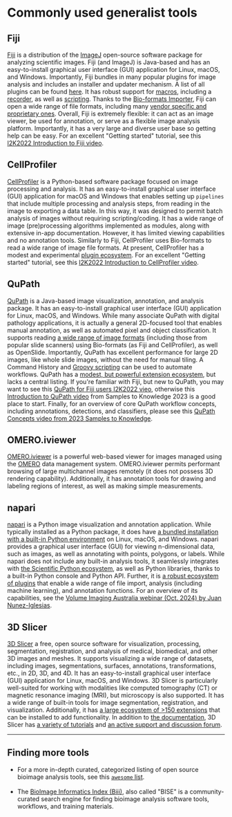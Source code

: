 # Commonly used generalist tools

## Fiji

[Fiji](https://fiji.sc) is a distribution of the [ImageJ](https://imagej.net/software/imagej/) open-source software package for analyzing scientific images. Fiji (and ImageJ) is Java-based and has an easy-to-install  graphical user interface (GUI) application for Linux, macOS, and Windows. Importantly, Fiji bundles in many popular plugins for image analysis and includes an installer and updater mechanism. A list of all plugins can be found [here](https://imagej.net/list-of-extensions). It has robust support for [macros](https://imagej.net/scripting/macro), including a [recorder](https://imagej.net/scripting/macro#the-recorder), as well as [scripting](https://imagej.net/scripting/). Thanks to the [Bio-formats Importer](https://imagej.net/formats/bio-formats), Fiji can open a wide range of file formats, including many [vendor specific and proprietary ones](https://bio-formats.readthedocs.io/en/stable/supported-formats.html). Overall, Fiji is extremely flexible: it can act as an image viewer, be used for annotation, or serve as a flexible image analysis platform. Importantly, it has a very large and diverse user base so getting help can be easy. For an excellent "Getting started" tutorial, see this [I2K2022 Introduction to Fiji video](https://www.youtube.com/watch?v=HUOvVakvGcY).


## CellProfiler

[CellProfiler](https://cellprofiler.org) is a Python-based software package focused on image processing and analysis. It has an easy-to-install graphical user interface (GUI) application for macOS and Windows that enables setting up `pipelines` that include multiple processing and analysis steps, from reading in the image to exporting a data table. In this way, it was designed to permit batch analysis of images without requiring scripting/coding. It has a wide range of image (pre)processing algorithms implemented as modules, along with extensive in-app documentation. However, it has limited viewing capabilities and no annotation tools. Similarly to Fiji, CellProfiler uses Bio-formats to read a wide range of image file formats. At present, CellProfiler has a modest and experimental [plugin ecosystem](https://github.com/CellProfiler/CellProfiler-plugins). For an excellent "Getting started" tutorial, see this [I2K2022 Introduction to CellProfiler video](https://www.youtube.com/watch?v=YkGyUUapng4).

## QuPath

[QuPath](https://qupath.github.io) is a Java-based image visualization, annotation, and analysis package. It has an easy-to-install graphical user interface (GUI) application for Linux, macOS, and Windows. While many associate QuPath with digital pathology applications, it is actually a general 2D-focused tool that enables manual annotation, as well as automated pixel and object classification. It supports reading [a wide range of image formats](https://qupath.readthedocs.io/en/stable/docs/intro/formats.html#supported-image-formats) (including those from popular slide scanners) using Bio-formats (as Fiji and CellProfiler), as well as OpenSlide. Importantly, QuPath has excellent performance for large 2D images, like whole slide images, without the need for manual tiling. A Command History and [Groovy scripting](https://qupath.readthedocs.io/en/stable/docs/scripting/index.html) can be used to automate workflows. QuPath has a [modest, but powerful extension ecosystem](https://qupath.readthedocs.io/en/stable/docs/intro/extensions.html#extensions), but lacks a central listing. If you're familiar with Fiji, but new to QuPath, you may want to see this [QuPath for Fiji users I2K2022 vieo](https://www.youtube.com/watch?v=xW2Ya205nvo), otherwise this [Introduction to QuPath  video](https://www.youtube.com/watch?v=mvZlU_fI75o) from Samples to Knowledge 2023 is a good place to start. Finally, for an overview of core QuPath workflow concepts, including annotations, detections, and classifiers, please see this [QuPath Concepts video from 2023 Samples to Knowledge](https://www.youtube.com/watch?v=jb--T5KtLoU).

## OMERO.iviewer

[OMERO.iviewer](https://www.openmicroscopy.org/omero/iviewer/) is a powerful web-based viewer for images managed using the [OMERO](https://www.openmicroscopy.org/omero/) data management system. OMERO.iviewer permits performant browsing of large multichannel images remotely (it does not possess 3D rendering capability). Additionally, it has annotation tools for drawing and labeling regions of interest, as well as making simple measurements.

## napari

[napari](https://napari.org) is a Python image visualization and annotation application. While typically installed as a Python package, it does have [a bundled installation with a built-in Python environment](https://napari.org/stable/tutorials/fundamentals/installation_bundle_conda.html) on Linux, macOS, and Windows. napari provides a graphical user interface (GUI) for viewing n-dimensional data, such as images, as well as annotating with points, polygons, or labels. While napari does not include any built-in analysis tools, it seamlessly integrates with [the Scientific Python ecosystem](https://scientific-python.org/specs/core-projects/), as well as Python libraries, thanks to a built-in Python console and Python API. Further, it is [a robust ecosystem of plugins](https://www.napari-hub.org) that enable a wide range of file import, analysis (including machine learning), and annotation functions. For an overview of its capabilities, see the [Volume Imaging Australia webinar (Oct. 2024) by Juan Nunez-Iglesias](https://www.youtube.com/watch?v=Hi_MaWrb28o).

## 3D Slicer

[3D Slicer](https://www.slicer.org) a free, open source software for visualization, processing, segmentation, registration, and analysis of medical, biomedical, and other 3D images and meshes. It supports visualizing a wide range of datasets, including images, segmentations, surfaces, annotations, transformations, etc., in 2D, 3D, and 4D. It has an easy-to-install graphical user interface (GUI) application for Linux, macOS, and Windows. 3D Slicer is particularly well-suited for working with modalities like computed tomography (CT) or magnetic resonance imaging (MRI), but microscopy is also supported. It has a wide range of built-in tools for image segmentation, registration, and visualization. Additionally, it has [a large ecosystem of >150 extensions](https://extensions.slicer.org/catalog/All/30822/macosx) that can be installed to add functionality. In addition to [the documentation](https://slicer.readthedocs.io/en/latest/), 3D Slicer has [a variety of tutorials](https://training.slicer.org) and [an active support and discussion forum](https://discourse.slicer.org).

---


## Finding more tools

- For a more in-depth curated, categorized listing of open source bioimage analysis tools, see this [`awesome` list](https://github.com/hallvaaw/awesome-biological-image-analysis#awesome-biological-image-analysis-).  
&nbsp;
- The [BioImage Informatics Index (Biii)](https://biii.eu), also called "BISE" is a community-curated search engine for finding bioimage analysis software tools, workflows, and training materials.
